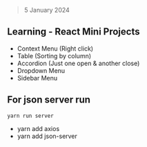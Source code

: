 > 5 January 2024

## Learning - React Mini Projects

- Context Menu (Right click)
- Table (Sorting by column)
- Accordion (Just one open & another close)
- Dropdown Menu
- Sidebar Menu

## For json server run

```
yarn run server
```

- yarn add axios
- yarn add json-server

